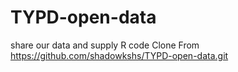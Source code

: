 # TYPD-open-data
share our data and supply R code
Clone From
https://github.com/shadowkshs/TYPD-open-data.git
